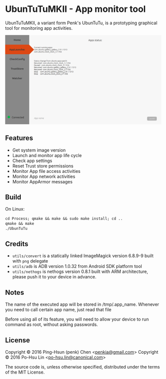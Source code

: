 # UbunTuTuMKII - App monitor tool

UbunTuTuMKII, a variant form Penk's UbunTuTu, is a prototyping graphical tool for monitoring app activities.

![screenshot](https://raw.githubusercontent.com/Cypresslin/UbunTuTuMKII/master/images/screenshot.png)

## Features

* Get system image version 
* Launch and monitor app life cycle
* Check app settings
* Reset Trust store permissions 
* Monitor App file access activities
* Monitor App network activities
* Monitor AppArmor messages

## Build 

On Linux:

    cd Process; qmake && make && sudo make install; cd ..
    qmake && make 
    ./UbunTuTu

## Credits 

* `utils/convert` is a statically linked ImageMagick version 6.8.9-9 built with `png` delegate 
* `utils/adb` is ADB version 1.0.32 from Android SDK platform tool 
* `utils/nethogs` is nethogs version 0.8.1 built with ARM architecture, please push it to your device in advance.

## Notes

The name of the executed app will be stored in /tmp/.app_name.
Whenever you need to call certain app name, just read that file

Before using all of its feature, you will need to allow your device to run command as root, without asking passwords.

## License 

Copyright © 2016 Ping-Hsun (penk) Chen <<penkia@gmail.com>>
Copyright © 2016 Po-Hsu Lin <<po-hsu.lin@canonical.com>>

The source code is, unless otherwise specified, distributed under the terms of the MIT License.
